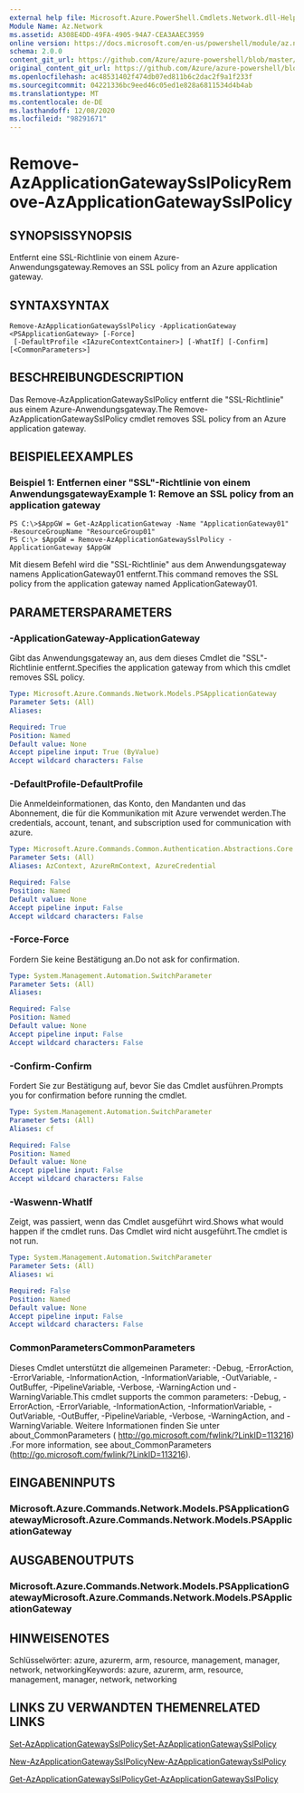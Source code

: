 ```yaml
---
external help file: Microsoft.Azure.PowerShell.Cmdlets.Network.dll-Help.xml
Module Name: Az.Network
ms.assetid: A308E4DD-49FA-4905-94A7-CEA3AAEC3959
online version: https://docs.microsoft.com/en-us/powershell/module/az.network/remove-azapplicationgatewaysslpolicy
schema: 2.0.0
content_git_url: https://github.com/Azure/azure-powershell/blob/master/src/Network/Network/help/Remove-AzApplicationGatewaySslPolicy.md
original_content_git_url: https://github.com/Azure/azure-powershell/blob/master/src/Network/Network/help/Remove-AzApplicationGatewaySslPolicy.md
ms.openlocfilehash: ac48531402f474db07ed811b6c2dac2f9a1f233f
ms.sourcegitcommit: 04221336bc9eed46c05ed1e828a6811534d4b4ab
ms.translationtype: MT
ms.contentlocale: de-DE
ms.lasthandoff: 12/08/2020
ms.locfileid: "98291671"
---
```

# <span data-ttu-id="44f61-101">Remove-AzApplicationGatewaySslPolicy</span><span class="sxs-lookup"><span data-stu-id="44f61-101">Remove-AzApplicationGatewaySslPolicy</span></span>

## <span data-ttu-id="44f61-102">SYNOPSIS</span><span class="sxs-lookup"><span data-stu-id="44f61-102">SYNOPSIS</span></span>
<span data-ttu-id="44f61-103">Entfernt eine SSL-Richtlinie von einem Azure-Anwendungsgateway.</span><span class="sxs-lookup"><span data-stu-id="44f61-103">Removes an SSL policy from an Azure application gateway.</span></span>

## <span data-ttu-id="44f61-104">SYNTAX</span><span class="sxs-lookup"><span data-stu-id="44f61-104">SYNTAX</span></span>

```
Remove-AzApplicationGatewaySslPolicy -ApplicationGateway <PSApplicationGateway> [-Force]
 [-DefaultProfile <IAzureContextContainer>] [-WhatIf] [-Confirm] [<CommonParameters>]
```

## <span data-ttu-id="44f61-105">BESCHREIBUNG</span><span class="sxs-lookup"><span data-stu-id="44f61-105">DESCRIPTION</span></span>
<span data-ttu-id="44f61-106">Das Remove-AzApplicationGatewaySslPolicy entfernt die "SSL-Richtlinie" aus einem Azure-Anwendungsgateway.</span><span class="sxs-lookup"><span data-stu-id="44f61-106">The Remove-AzApplicationGatewaySslPolicy cmdlet removes SSL policy from an Azure application gateway.</span></span>

## <span data-ttu-id="44f61-107">BEISPIELE</span><span class="sxs-lookup"><span data-stu-id="44f61-107">EXAMPLES</span></span>

### <span data-ttu-id="44f61-108">Beispiel 1: Entfernen einer "SSL"-Richtlinie von einem Anwendungsgateway</span><span class="sxs-lookup"><span data-stu-id="44f61-108">Example 1: Remove an SSL policy from an application gateway</span></span>
```
PS C:\>$AppGW = Get-AzApplicationGateway -Name "ApplicationGateway01" -ResourceGroupName "ResourceGroup01"
PS C:\> $AppGW = Remove-AzApplicationGatewaySslPolicy -ApplicationGateway $AppGW
```

<span data-ttu-id="44f61-109">Mit diesem Befehl wird die "SSL-Richtlinie" aus dem Anwendungsgateway namens ApplicationGateway01 entfernt.</span><span class="sxs-lookup"><span data-stu-id="44f61-109">This command removes the SSL policy from the application gateway named ApplicationGateway01.</span></span>

## <span data-ttu-id="44f61-110">PARAMETERS</span><span class="sxs-lookup"><span data-stu-id="44f61-110">PARAMETERS</span></span>

### <span data-ttu-id="44f61-111">-ApplicationGateway</span><span class="sxs-lookup"><span data-stu-id="44f61-111">-ApplicationGateway</span></span>
<span data-ttu-id="44f61-112">Gibt das Anwendungsgateway an, aus dem dieses Cmdlet die "SSL"-Richtlinie entfernt.</span><span class="sxs-lookup"><span data-stu-id="44f61-112">Specifies the application gateway from which this cmdlet removes SSL policy.</span></span>

```yaml
Type: Microsoft.Azure.Commands.Network.Models.PSApplicationGateway
Parameter Sets: (All)
Aliases:

Required: True
Position: Named
Default value: None
Accept pipeline input: True (ByValue)
Accept wildcard characters: False
```

### <span data-ttu-id="44f61-113">-DefaultProfile</span><span class="sxs-lookup"><span data-stu-id="44f61-113">-DefaultProfile</span></span>
<span data-ttu-id="44f61-114">Die Anmeldeinformationen, das Konto, den Mandanten und das Abonnement, die für die Kommunikation mit Azure verwendet werden.</span><span class="sxs-lookup"><span data-stu-id="44f61-114">The credentials, account, tenant, and subscription used for communication with azure.</span></span>

```yaml
Type: Microsoft.Azure.Commands.Common.Authentication.Abstractions.Core.IAzureContextContainer
Parameter Sets: (All)
Aliases: AzContext, AzureRmContext, AzureCredential

Required: False
Position: Named
Default value: None
Accept pipeline input: False
Accept wildcard characters: False
```

### <span data-ttu-id="44f61-115">-Force</span><span class="sxs-lookup"><span data-stu-id="44f61-115">-Force</span></span>
<span data-ttu-id="44f61-116">Fordern Sie keine Bestätigung an.</span><span class="sxs-lookup"><span data-stu-id="44f61-116">Do not ask for confirmation.</span></span>

```yaml
Type: System.Management.Automation.SwitchParameter
Parameter Sets: (All)
Aliases:

Required: False
Position: Named
Default value: None
Accept pipeline input: False
Accept wildcard characters: False
```

### <span data-ttu-id="44f61-117">-Confirm</span><span class="sxs-lookup"><span data-stu-id="44f61-117">-Confirm</span></span>
<span data-ttu-id="44f61-118">Fordert Sie zur Bestätigung auf, bevor Sie das Cmdlet ausführen.</span><span class="sxs-lookup"><span data-stu-id="44f61-118">Prompts you for confirmation before running the cmdlet.</span></span>

```yaml
Type: System.Management.Automation.SwitchParameter
Parameter Sets: (All)
Aliases: cf

Required: False
Position: Named
Default value: None
Accept pipeline input: False
Accept wildcard characters: False
```

### <span data-ttu-id="44f61-119">-Waswenn</span><span class="sxs-lookup"><span data-stu-id="44f61-119">-WhatIf</span></span>
<span data-ttu-id="44f61-120">Zeigt, was passiert, wenn das Cmdlet ausgeführt wird.</span><span class="sxs-lookup"><span data-stu-id="44f61-120">Shows what would happen if the cmdlet runs.</span></span>
<span data-ttu-id="44f61-121">Das Cmdlet wird nicht ausgeführt.</span><span class="sxs-lookup"><span data-stu-id="44f61-121">The cmdlet is not run.</span></span>

```yaml
Type: System.Management.Automation.SwitchParameter
Parameter Sets: (All)
Aliases: wi

Required: False
Position: Named
Default value: None
Accept pipeline input: False
Accept wildcard characters: False
```

### <span data-ttu-id="44f61-122">CommonParameters</span><span class="sxs-lookup"><span data-stu-id="44f61-122">CommonParameters</span></span>
<span data-ttu-id="44f61-123">Dieses Cmdlet unterstützt die allgemeinen Parameter: -Debug, -ErrorAction, -ErrorVariable, -InformationAction, -InformationVariable, -OutVariable, -OutBuffer, -PipelineVariable, -Verbose, -WarningAction und -WarningVariable.</span><span class="sxs-lookup"><span data-stu-id="44f61-123">This cmdlet supports the common parameters: -Debug, -ErrorAction, -ErrorVariable, -InformationAction, -InformationVariable, -OutVariable, -OutBuffer, -PipelineVariable, -Verbose, -WarningAction, and -WarningVariable.</span></span> <span data-ttu-id="44f61-124">Weitere Informationen finden Sie unter about_CommonParameters ( http://go.microsoft.com/fwlink/?LinkID=113216) .</span><span class="sxs-lookup"><span data-stu-id="44f61-124">For more information, see about_CommonParameters (http://go.microsoft.com/fwlink/?LinkID=113216).</span></span>

## <span data-ttu-id="44f61-125">EINGABEN</span><span class="sxs-lookup"><span data-stu-id="44f61-125">INPUTS</span></span>

### <span data-ttu-id="44f61-126">Microsoft.Azure.Commands.Network.Models.PSApplicationGateway</span><span class="sxs-lookup"><span data-stu-id="44f61-126">Microsoft.Azure.Commands.Network.Models.PSApplicationGateway</span></span>

## <span data-ttu-id="44f61-127">AUSGABEN</span><span class="sxs-lookup"><span data-stu-id="44f61-127">OUTPUTS</span></span>

### <span data-ttu-id="44f61-128">Microsoft.Azure.Commands.Network.Models.PSApplicationGateway</span><span class="sxs-lookup"><span data-stu-id="44f61-128">Microsoft.Azure.Commands.Network.Models.PSApplicationGateway</span></span>

## <span data-ttu-id="44f61-129">HINWEISE</span><span class="sxs-lookup"><span data-stu-id="44f61-129">NOTES</span></span>
<span data-ttu-id="44f61-130">Schlüsselwörter: azure, azurerm, arm, resource, management, manager, network, networking</span><span class="sxs-lookup"><span data-stu-id="44f61-130">Keywords: azure, azurerm, arm, resource, management, manager, network, networking</span></span>

## <span data-ttu-id="44f61-131">LINKS ZU VERWANDTEN THEMEN</span><span class="sxs-lookup"><span data-stu-id="44f61-131">RELATED LINKS</span></span>

[<span data-ttu-id="44f61-132">Set-AzApplicationGatewaySslPolicy</span><span class="sxs-lookup"><span data-stu-id="44f61-132">Set-AzApplicationGatewaySslPolicy</span></span>](./Set-AzApplicationGatewaySslPolicy.md)

[<span data-ttu-id="44f61-133">New-AzApplicationGatewaySslPolicy</span><span class="sxs-lookup"><span data-stu-id="44f61-133">New-AzApplicationGatewaySslPolicy</span></span>](./New-AzApplicationGatewaySslPolicy.md)

[<span data-ttu-id="44f61-134">Get-AzApplicationGatewaySslPolicy</span><span class="sxs-lookup"><span data-stu-id="44f61-134">Get-AzApplicationGatewaySslPolicy</span></span>](./Get-AzApplicationGatewaySslPolicy.md)

